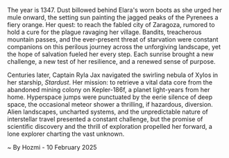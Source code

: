 
The year is 1347.  Dust billowed behind Elara's worn boots as she urged her mule onward, the setting sun painting the jagged peaks of the Pyrenees a fiery orange.  Her quest: to reach the fabled city of Zaragoza, rumored to hold a cure for the plague ravaging her village.  Bandits, treacherous mountain passes, and the ever-present threat of starvation were constant companions on this perilous journey across the unforgiving landscape, yet the hope of salvation fueled her every step.  Each sunrise brought a new challenge, a new test of her resilience, and a renewed sense of purpose.


Centuries later, Captain Ryla Jax navigated the swirling nebula of Xylos in her starship, *Stardust*.  Her mission: to retrieve a vital data core from the abandoned mining colony on Kepler-186f, a planet light-years from her home. Hyperspace jumps were punctuated by the eerie silence of deep space, the occasional meteor shower a thrilling, if hazardous, diversion.  Alien landscapes, uncharted systems, and the unpredictable nature of interstellar travel presented a constant challenge, but the promise of scientific discovery and the thrill of exploration propelled her forward, a lone explorer charting the vast unknown.

~ By Hozmi - 10 February 2025
